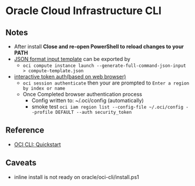 # Oracle Cloud Infrastructure CLI


## Notes
- After install **Close and re-open PowerShell to reload changes to your PATH**
- [JSON format input template](compute-template.json) can be exported by
    - `oci compute instance launch --generate-full-command-json-input > compute-template.json`
- [interactive token auth(based on web browser)](https://docs.oracle.com/en-us/iaas/Content/API/SDKDocs/clitoken.htm)
    - `oci session authenticate` then your are prompted to `Enter a region by index or name  `
    - Once Completed browser authentication process
        - Config written to: ~/.oci/config (automatically)
        - smoke test `oci iam region list --config-file ~/.oci/config --profile DEFAULT --auth security_token`

## Reference
- [OCI CLI: Quickstart](https://docs.oracle.com/en-us/iaas/Content/API/SDKDocs/cliinstall.htm)

## Caveats
- inline install is not ready on oracle/oci-cli/install.ps1 
